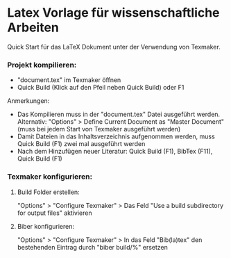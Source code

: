 # Latex Vorlage für wissenschaftliche Arbeiten

Quick Start für das LaTeX Dokument unter der Verwendung von Texmaker.


### Projekt kompilieren:

- "document.tex" im Texmaker öffnen
- Quick Build (Klick auf den Pfeil neben Quick Build) oder F1
 

Anmerkungen:

- Das Kompilieren muss in der "document.tex" Datei ausgeführt werden. Alternativ: "Options" > Define Current Document as "Master Document" (muss bei jedem Start von Texmaker ausgeführt werden)
- Damit Dateien in das Inhaltsverzeichnis aufgenommen werden, muss Quick Build (F1) zwei mal ausgeführt werden
- Nach dem Hinzufügen neuer Literatur: Quick Build (F1), BibTex (F11), Quick Build (F1)


### Texmaker konfigurieren:

1. Build Folder erstellen:  

	"Options" > "Configure Texmaker" > Das Feld "Use a build subdirectory for output files" aktivieren

2. Biber konfigurieren:

	"Options" > "Configure Texmaker" > In das Feld "Bib(la)tex" den bestehenden Eintrag durch "biber build/%" ersetzen



